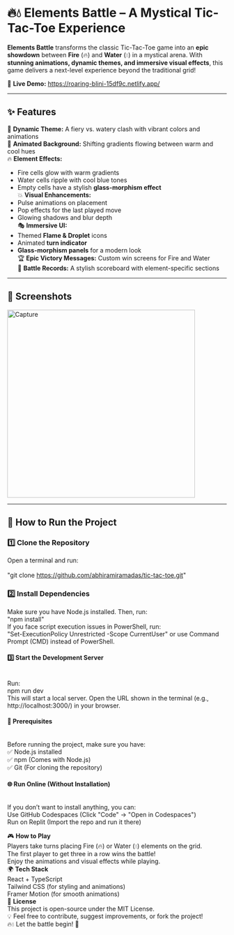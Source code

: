 
# 🔥💧 Elements Battle – A Mystical Tic-Tac-Toe Experience  

**Elements Battle** transforms the classic Tic-Tac-Toe game into an **epic showdown** between **Fire** (🔥) and **Water** (💧) in a mystical arena. With **stunning animations, dynamic themes, and immersive visual effects**, this game delivers a next-level experience beyond the traditional grid!  

🚀 **Live Demo:** https://roaring-blini-15df9c.netlify.app/  

---

## ✨ Features  

🌟 **Dynamic Theme:** A fiery vs. watery clash with vibrant colors and animations  
🎨 **Animated Background:** Shifting gradients flowing between warm and cool hues  
🔥 **Element Effects:**  
- Fire cells glow with warm gradients  
- Water cells ripple with cool blue tones  
- Empty cells have a stylish **glass-morphism effect**  
💥 **Visual Enhancements:**  
- Pulse animations on placement  
- Pop effects for the last played move  
- Glowing shadows and blur depth  
🎭 **Immersive UI:**  
- Themed **Flame & Droplet** icons  
- Animated **turn indicator**  
- **Glass-morphism panels** for a modern look  
🏆 **Epic Victory Messages:** Custom win screens for Fire and Water  
📜 **Battle Records:** A stylish scoreboard with element-specific sections  

---

## 📸 Screenshots  

<img width="431" alt="Capture" src="https://github.com/user-attachments/assets/82b4c00a-0fc7-442c-a6d1-0de43826209f" />

---


## 🚀 How to Run the Project  

### 1️⃣ Clone the Repository  
Open a terminal and run:  
<br>
"git clone https://github.com/abhiramiramadas/tic-tac-toe.git"
<br>
### 2️⃣ Install Dependencies
Make sure you have Node.js installed. Then, run:
<br>
"npm install"
<br>
If you face script execution issues in PowerShell, run:
<br>
"Set-ExecutionPolicy Unrestricted -Scope CurrentUser"
or use Command Prompt (CMD) instead of PowerShell.
<br>
#### 3️⃣ Start the Development Server
<br>
Run:
<br>
npm run dev
<br>
This will start a local server. Open the URL shown in the terminal (e.g., http://localhost:3000/) in your browser.
<br>


#### 🔧 Prerequisites
<br>
Before running the project, make sure you have:
<br>
✅ Node.js installed
<br>
✅ npm (Comes with Node.js)
<br>
✅ Git (For cloning the repository)
<br>

#### 🌐 Run Online (Without Installation)
<br>
If you don’t want to install anything, you can:
<br>
Use GitHub Codespaces (Click "Code" → "Open in Codespaces")
<br>
Run on Replit (Import the repo and run it there)
<br>

🎮 **How to Play**
<br>
Players take turns placing Fire (🔥) or Water (💧) elements on the grid.
<br>
The first player to get three in a row wins the battle!
<br>
Enjoy the animations and visual effects while playing.
<br>
🌍 **Tech Stack**
<br>
React + TypeScript
<br>
Tailwind CSS (for styling and animations)
<br>
Framer Motion (for smooth animations)
<br>
📜 **License**
<br>
This project is open-source under the MIT License.
<br>
💡 Feel free to contribute, suggest improvements, or fork the project!
<br>
🔥💧 Let the battle begin! 🚀

